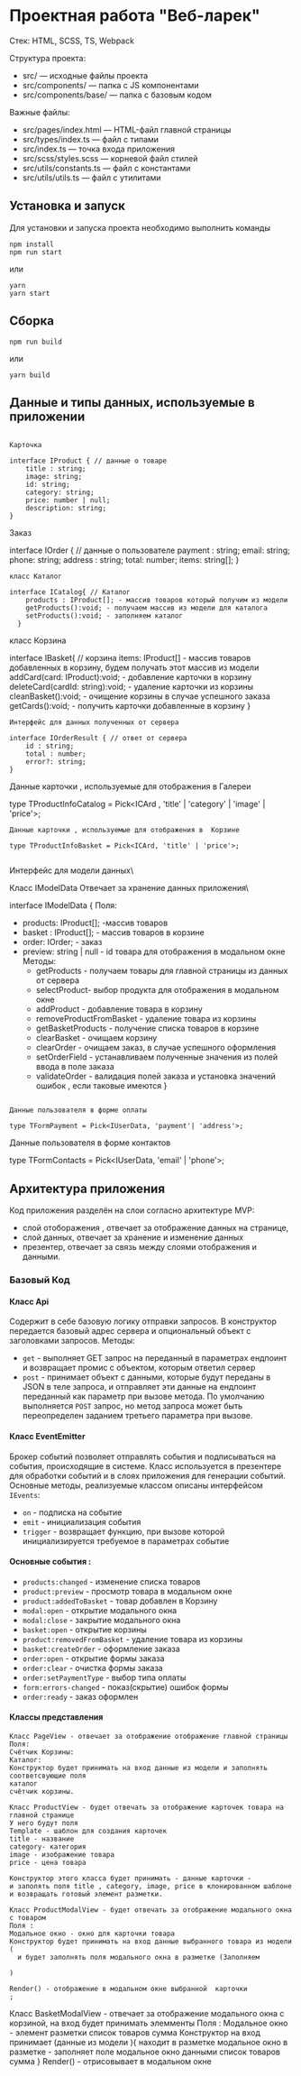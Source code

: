# Проектная работа "Веб-ларек"

Стек: HTML, SCSS, TS, Webpack

Структура проекта:
- src/ — исходные файлы проекта
- src/components/ — папка с JS компонентами
- src/components/base/ — папка с базовым кодом

Важные файлы:
- src/pages/index.html — HTML-файл главной страницы
- src/types/index.ts — файл с типами
- src/index.ts — точка входа приложения
- src/scss/styles.scss — корневой файл стилей
- src/utils/constants.ts — файл с константами
- src/utils/utils.ts — файл с утилитами

## Установка и запуск
Для установки и запуска проекта необходимо выполнить команды

```
npm install
npm run start
```

или

```
yarn
yarn start
```
## Сборка

```
npm run build
```

или

```
yarn build
```

## Данные и типы данных, используемые в приложении 


``` интерфейсы для объектов хранящих данные 

Карточка

interface IProduct { // данные о товаре
    title : string;
    image: string;
    id: string;
    category: string;
    price: number | null;
    description: string; 
}

```
Заказ

interface IOrder { // данные о пользователе
    payment : string;
    email: string;
    phone: string;
    address : string;
    total: number;
    items: string[];
}

``` 
класс Каталог

interface ICatalog{ // Каталог
    products : IProduct[]; - массив товаров который получим из модели
    getProducts():void; - получаем массив из модели для каталога
    setProducts():void; - заполняем каталог
  }

```
класс Корзина 

interface IBasket{  // корзина 
    items: IProduct[] - массив товаров добавленных в корзину, будем получать этот массив из модели
    addCard(card: IProduct):void; - добавление карточки в корзину
    deleteCard(cardId: string):void; - удаление карточки из корзины 
    cleanBasket():void; - очищение корзины в случае успешного заказа
    getCards():void; - получить карточки добавленные в корзину 
  }

```
Интерфейс для данных полученных от сервера 

interface IOrderResult { // ответ от сервера
    id : string;
    total : number;
    error?: string;
}

```
Данные карточки , используемые для отображения в  Галереи


type TProductInfoCatalog = Pick<ICArd , 'title' | 'category' | 'image' | 'price'>;

``` 
Данные карточки , используемые для отображения в  Корзине

type TProductInfoBasket = Pick<ICArd, 'title' | 'price'>;


``` 
Интерфейс для модели данных\

Класс IModelData
Отвечает за хранение данных приложения\

interface IModelData {
  Поля:
- products: IProduct[]; -массив товаров
- basket : IProduct[]; - массив товаров в корзине
- order: IOrder; - заказ 
- preview: string | null - id товара для отображения в модальном окне
  Методы:
  - getProducts - получаем товары для главной страницы из данных от сервера
  - selectProduct- выбор продукта для отображения в модальном окне 
  - addProduct  - добавление товара в корзину 
  - removeProductFromBasket - удаление товара из корзины 
  - getBasketProducts - получение списка товаров в корзине
  - clearBasket - очищаем корзину
  - сlearOrder - очищаем заказ, в случае успешного оформления
  - setOrderField - устанавливаем полученные значения из полей ввода в поле заказа
  - validateOrder - валидация полей заказа и установка значений ошибок , если таковые имеются
}

``` 

Данные пользователя в форме оплаты

type TFormPayment = Pick<IUserData, 'payment'| 'address'>;

```
Данные пользователя в форме контактов

type TFormContacts = Pick<IUserData, 'email' | 'phone'>;

## Архитектура приложения

Код приложения разделён на слои согласно архитектуре MVP:
- слой отоборажения , отвечает за отображение данных на странице,
- слой данных, отвечает за хранение и изменение данных 
- презентер, отвечает за связь между слоями отображения и данными.

### Базовый Код 

#### Класс Api
Содержит в себе базовую логику отправки запросов. В конструктор передается базовый адрес сервера и опциональный объект с заголовками запросов.
Методы: 
- `get` - выполняет GET запрос на переданный в параметрах ендпоинт и возвращает промис с объектом, которым ответил сервер
- `post` - принимает объект с данными, которые будут переданы в JSON в теле запроса, и отправляет эти данные на ендпоинт переданный как параметр при вызове метода. По умолчанию выполняется `POST` запрос, но метод запроса может быть переопределен заданием третьего параметра при вызове.

#### Класс EventEmitter
Брокер событий позволяет отправлять события и подписываться на события, происходящие в системе. Класс используется в презентере для обработки событий и в слоях приложения для генерации событий.  
Основные методы, реализуемые классом описаны интерфейсом `IEvents`:
- `on` - подписка на событие
- `emit` - инициализация события
- `trigger` - возвращает функцию, при вызове которой инициализируется требуемое в параметрах событие   

#### Основные события :
- `products:changed` - изменение списка товаров
- `product:preview` - просмотр товара в модальном окне
- `product:addedToBasket` - товар добавлен в Корзину
- `modal:open` - открытие модального окна 
- `modal:close` - закрытие модального окна 
- `basket:open` - открытие корзины
- `product:removedFromBasket` - удаление товара из корзины
- `basket:createOrder` - оформление заказа
- `order:open` - открытие формы заказа
- `order:clear` - очистка формы заказа
- `order:setPaymentType` - выбор типа оплаты
- `form:errors-changed` - показ(скрытие) ошибок формы
- `order:ready` - заказ оформлен

#### Классы представления
``` 
Класс PageView - отвечает за отображение отображение главной страницы 
Поля:
Cчётчик Корзины:
Каталог:
Конструктор будет принимать на вход данные из модели и заполнять соответсвующие поля
каталог
счётчик корзины.

Класс ProductView - будет отвечать за отображение карточек товара на главной странице 
У него будут поля 
Template - шаблон для создания карточек 
title - название 
category- категория 
image - изображение товара
price - цена товара

Конструктор этого класса будет принимать - данные карточки -
и заполять поля title , category, image, price в клонированном шаблоне
и возвращать готовый элемент разметки.

Класс ProductModalView - будет отвечать за отображение модального окна  c товаром 
Поля : 
Модальное окно - окно для карточки товара 
Конструктор будет принимать на вход данные выбранного товара из модели (
  и будет заполнять поля модального окна в разметке (Заполняем 
  
)

Render() - отображение в модальном окне выбранной  карточки
;
```
Класс BasketModalView - отвечает за отображение модального окна с корзиной, на вход будет принимать элемменты
Поля : 
Модальное окно - элемент разметки 
список товаров 
сумма 
Конструктор на вход принимает (данные из модели  ){
  находит в разметке модальное окно в разметке - заполняет поле модальное окно данными
  список товаров 
  сумма 
}
Render() - отрисовывает в модальном окне 
```

